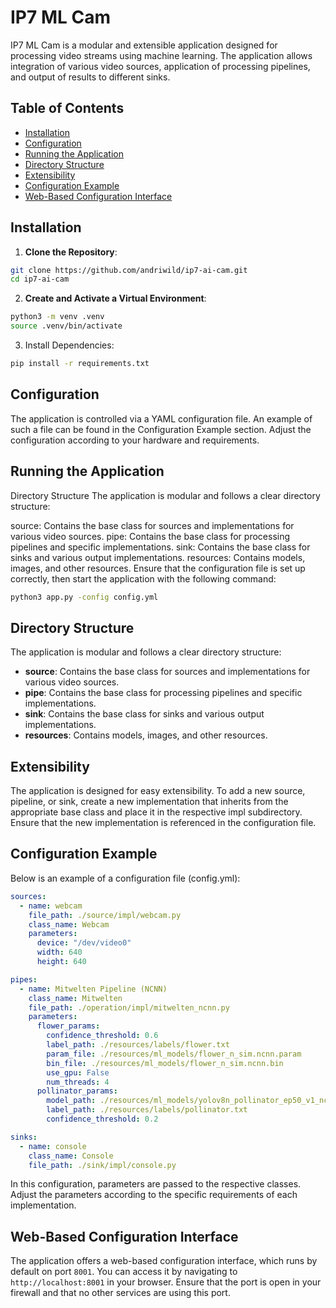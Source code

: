 
# IP7 ML Cam

IP7 ML Cam is a modular and extensible application designed for processing video streams using machine learning. The application allows integration of various video sources, application of processing pipelines, and output of results to different sinks.

## Table of Contents

- [Installation](#installation)
- [Configuration](#configuration)
- [Running the Application](#running-the-application)
- [Directory Structure](#directory-structure)
- [Extensibility](#extensibility)
- [Configuration Example](#configuration-example)
- [Web-Based Configuration Interface](#web-based-configuration-interface)

## Installation

1. **Clone the Repository**:

```bash
git clone https://github.com/andriwild/ip7-ai-cam.git
cd ip7-ai-cam
```

2. **Create and Activate a Virtual Environment**:

```bash
python3 -m venv .venv
source .venv/bin/activate
```
3. Install Dependencies:

```bash
pip install -r requirements.txt
```

## Configuration

The application is controlled via a YAML configuration file. An example of such a file can be found in the Configuration Example section. Adjust the configuration according to your hardware and requirements.

## Running the Application
Directory Structure
The application is modular and follows a clear directory structure:

source: Contains the base class for sources and implementations for various video sources.
pipe: Contains the base class for processing pipelines and specific implementations.
sink: Contains the base class for sinks and various output implementations.
resources: Contains models, images, and other resources.
Ensure that the configuration file is set up correctly, then start the application with the following command:
```bash
python3 app.py -config config.yml
```

## Directory Structure

The application is modular and follows a clear directory structure:

- **source**: Contains the base class for sources and implementations for various video sources.
- **pipe**: Contains the base class for processing pipelines and specific implementations.
- **sink**: Contains the base class for sinks and various output implementations.
- **resources**: Contains models, images, and other resources.




## Extensibility
The application is designed for easy extensibility. To add a new source, pipeline, or sink, create a new implementation that inherits from the appropriate base class and place it in the respective impl subdirectory. Ensure that the new implementation is referenced in the configuration file.

## Configuration Example

Below is an example of a configuration file (config.yml):
```yaml
sources:
  - name: webcam
    file_path: ./source/impl/webcam.py
    class_name: Webcam
    parameters:
      device: "/dev/video0"
      width: 640
      height: 640

pipes:
  - name: Mitwelten Pipeline (NCNN)
    class_name: Mitwelten
    file_path: ./operation/impl/mitwelten_ncnn.py
    parameters:
      flower_params:
        confidence_threshold: 0.6
        label_path: ./resources/labels/flower.txt
        param_file: ./resources/ml_models/flower_n_sim.ncnn.param
        bin_file: ./resources/ml_models/flower_n_sim.ncnn.bin
        use_gpu: False
        num_threads: 4
      pollinator_params:
        model_path: ./resources/ml_models/yolov8n_pollinator_ep50_v1_ncnn_model
        label_path: ./resources/labels/pollinator.txt
        confidence_threshold: 0.2

sinks:
  - name: console
    class_name: Console
    file_path: ./sink/impl/console.py
```
In this configuration, parameters are passed to the respective classes. Adjust the parameters according to the specific requirements of each implementation.

## Web-Based Configuration Interface

The application offers a web-based configuration interface, which runs by default on port `8001`. You can access it by navigating to `http://localhost:8001` in your browser. Ensure that the port is open in your firewall and that no other services are using this port.
